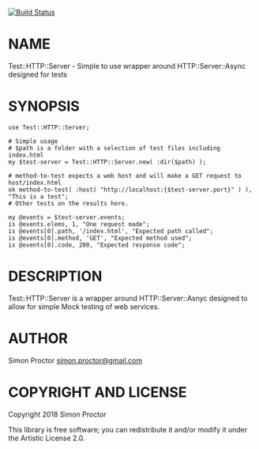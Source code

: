 [![Build Status](https://travis-ci.org/Scimon/p6-Test-HTTP-Server.svg?branch=master)](https://travis-ci.org/Scimon/p6-Test-HTTP-Server)

NAME
====

Test::HTTP::Server - Simple to use wrapper around HTTP::Server::Async designed for tests

SYNOPSIS
========

    use Test::HTTP::Server;

    # Simple usage
    # $path is a folder with a selection of test files including index.html
    my $test-server = Test::HTTP::Server.new( :dir($path) );

    # method-to-test expects a web host and will make a GET request to host/index.html
    ok method-to-test( :host( "http://localhost:{$test-server.port}" ) ), "This is a test";
    # Other tests on the results here.

    my @events = $test-server.events;
    is @events.elems, 1, "One request made";
    is @events[0].path, '/index.html', "Expected path called";
    is @events[0].method, 'GET', "Expected method used";
    is @events[0].code, 200, "Expected response code";

DESCRIPTION
===========

Test::HTTP::Server is a wrapper around HTTP::Server::Asnyc designed to allow for simple Mock testing of web services. 

AUTHOR
======

Simon Proctor <simon.proctor@gmail.com>

COPYRIGHT AND LICENSE
=====================

Copyright 2018 Simon Proctor

This library is free software; you can redistribute it and/or modify it under the Artistic License 2.0.
